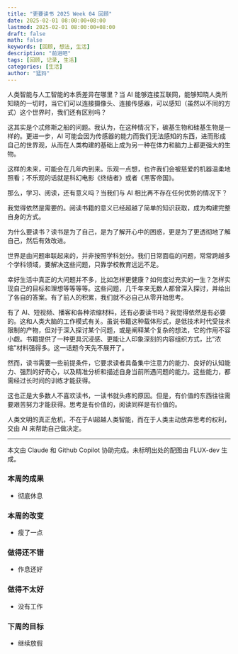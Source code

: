 ```yaml
---
title: "更要读书 2025 Week 04 回顾"
date: 2025-02-01 08:00:00+08:00
lastmod: 2025-02-01 08:00:00+08:00
draft: false
math: false
keywords: [回顾, 想法, 生活]
description: "前进吧"
tags: [回顾, 记录, 生活]
categories: [生活]
author: "猛犸"
---
```


人类智能与人工智能的本质差异在哪里？当 AI 能够连接互联网，能够知晓人类所知晓的一切时，当它们可以连接摄像头、连接传感器，可以感知（虽然以不同的方式）这个世界时，我们还有区别吗？

这其实是个忒修斯之船的问题。我认为，在这种情况下，碳基生物和硅基生物是一样的。更进一步，AI 可能会因为传感器的能力而我们无法感知的东西，进而形成自己的世界观，从而在人类构建的基础上成为另一种在体力和脑力上都更强大的生物。

这样的未来，可能会在几年内到来。乐观一点想，也许我们会被慈爱的机器温柔地照看；不乐观的话就是科幻电影《终结者》或者《黑客帝国》。

那么，学习、阅读，还有意义吗？当我们与 AI 相比再不存在任何优势的情况下？

我觉得依然是需要的。阅读书籍的意义已经超越了简单的知识获取，成为构建完整自身的方式。

为什么要读书？读书是为了自己，是为了解开心中的困惑，更是为了更透彻地了解自己，然后有效改进。

世界是由问题串联起来的，并非按照学科划分。我们日常面临的问题，常常跨越多个学科领域，要解决这些问题，只靠学校教育远远不足。

幸好生活中真正的大问题并不多，比如怎样更健康？如何度过充实的一生？怎样实现自己的目标和理想等等等等。这些问题，几千年来无数人都曾深入探讨，并给出了各自的答案。有了前人的积累，我们就不必自己从零开始思考。

有了 AI、短视频、播客和各种浓缩材料，还有必要读书吗？我觉得依然是有必要的。这和人类大脑的工作模式有关。虽说书籍这种载体形式，是低技术时代受技术限制的产物，但对于深入探讨某个问题，或是阐释某个复杂的想法，它的作用不容小觑。书籍提供了一种更具沉浸感、更能让人印象深刻的内容组织方式，比“浓缩”材料强得多。这一话题今天先不展开了。

然而，读书需要一些前提条件，它要求读者具备集中注意力的能力、良好的认知能力、强烈的好奇心，以及精准分析和描述自身当前所遇问题的能力。这些能力，都需经过长时间的训练才能获得。

这也正是大多数人不喜欢读书，一读书就头疼的原因。但是，有价值的东西往往需要艰苦努力才能获得。思考是有价值的，阅读同样是有价值的。

人类文明的真正危机，不在于AI超越人类智能，而在于人类主动放弃思考的权利，交由 AI 来帮助自己做决定。

---

本文由 Claude 和 Github Copilot 协助完成。未标明出处的配图由 FLUX-dev 生成。

### 本周的成果

- 彻底休息

### 本周的改变

- 瘦了一点

### 做得还不错

- 作息还好

### 做得不太好

- 没有工作

### 下周的目标

- 继续放假
